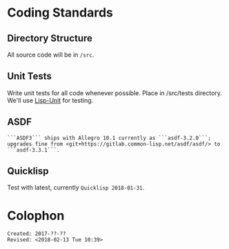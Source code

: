 # Coding Standards
## Directory Structure
All source code will be in `/src`.
## Unit Tests
Write unit tests for all code whenever possible. Place in /src/tests directory.
We'll use [Lisp-Unit](htps://github.com/OdonataResearchLLC/lisp-unit) for testing.
## ASDF

    ```ASDF3``` ships with Allegro 10.1 currently as ```asdf-3.2.0```; upgrades fine from <git+https://gitlab.common-lisp.net/asdf/asdf/> to ```asdf-3.3.1```.
    
## Quicklisp 

Test with latest, currently ```Quicklisp 2018-01-31```.


# Colophon
```
Created: 2017-??-??
Revised: <2018-02-13 Tue 10:39>
```


    
    
